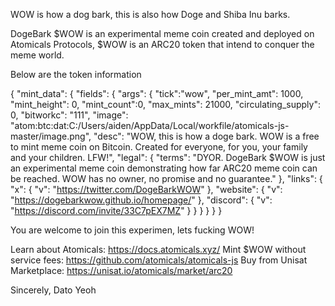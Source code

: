 WOW is how a dog bark, this is also how Doge and Shiba Inu barks. 

DogeBark $WOW is an experimental meme coin created and deployed on Atomicals Protocols, $WOW is an ARC20 token that intend to conquer the meme world.

Below are the token information

{
"mint_data": {
  "fields": {
    "args": {
    "tick":"wow",
    "per_mint_amt": 1000,
    "mint_height": 0,
    "mint_count":0,
    "max_mints": 21000,
    "circulating_supply": 0,
    "bitworkc": "111",
    "image": "atom:btc:dat:C:/Users/aiden/AppData/Local/workfile/atomicals-js-master/image.png",
    "desc": "WOW, this is how a doge bark. WOW is a free to mint meme coin on Bitcoin. Created for everyone, for you, your family and your children. LFW!",
    "legal": {
        "terms": "DYOR. DogeBark $WOW is just an experimental meme coin demonstrating how far ARC20 meme coin can be reached. WOW has no owner, no promise and no guarantee."
    },
    "links": {
        "x": {
            "v": "https://twitter.com/DogeBarkWOW"
        },
        "website": {
            "v": "https://dogebarkwow.github.io/homepage/"
        },
        "discord": {
            "v": "https://discord.com/invite/33C7pEX7MZ"
        }
        }
    }
  }
}
}

You are welcome to join this experimen, lets fucking WOW!

Learn about Atomicals: https://docs.atomicals.xyz/
Mint $WOW without service fees: https://github.com/atomicals/atomicals-js
Buy from Unisat Marketplace: https://unisat.io/atomicals/market/arc20

Sincerely,
Dato Yeoh
